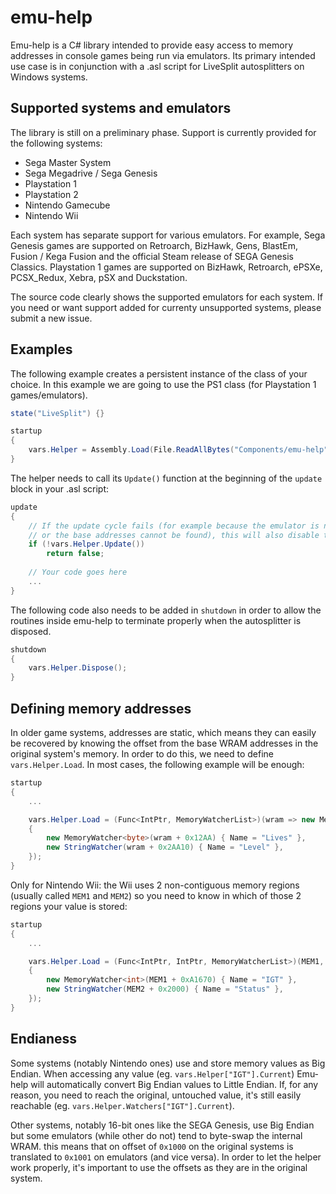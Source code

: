 # emu-help

Emu-help is a C# library intended to provide easy access to memory addresses in console games being run via emulators.
Its primary intended use case is in conjunction with a .asl script for LiveSplit autosplitters on Windows systems.

## Supported systems and emulators

The library is still on a preliminary phase. Support is currently provided for the following systems:
- Sega Master System
- Sega Megadrive / Sega Genesis
- Playstation 1
- Playstation 2
- Nintendo Gamecube
- Nintendo Wii

Each system has separate support for various emulators. For example, Sega Genesis games are supported on Retroarch, BizHawk, Gens, BlastEm, Fusion / Kega Fusion and the official Steam release of SEGA Genesis Classics. Playstation 1 games are supported on BizHawk, Retroarch, ePSXe, PCSX_Redux, Xebra, pSX and Duckstation.

The source code clearly shows the supported emulators for each system. If you need or want support added for currenty unsupported systems, please submit a new issue.

## Examples

The following example creates a persistent instance of the class of your choice. In this example we are going to use the PS1 class (for Playstation 1 games/emulators).

```cs
state("LiveSplit") {}

startup
{
    vars.Helper = Assembly.Load(File.ReadAllBytes("Components/emu-help")).CreateInstance("PS1");
}
```

The helper needs to call its `Update()` function at the beginning of the `update` block in your .asl script:

```cs
update
{
    // If the update cycle fails (for example because the emulator is not supported
    // or the base addresses cannot be found), this will also disable the autosplitter.
    if (!vars.Helper.Update())
        return false;
    
    // Your code goes here
    ...
}
```

The following code also needs to be added in `shutdown` in order to allow the routines inside emu-help to terminate properly when the autosplitter is disposed.

```cs
shutdown
{
    vars.Helper.Dispose();
}
```

## Defining memory addresses

In older game systems, addresses are static, which means they can easily be recovered by knowing the offset from the base WRAM addresses in the original system's memory. In order to do this, we need to define `vars.Helper.Load`.
In most cases, the following example will be enough:

```cs
startup
{
    ...

    vars.Helper.Load = (Func<IntPtr, MemoryWatcherList>)(wram => new MemoryWatcherList
    {
        new MemoryWatcher<byte>(wram + 0x12AA) { Name = "Lives" },
        new StringWatcher(wram + 0x2AA10) { Name = "Level" },
    });
}
```

Only for Nintendo Wii: the Wii uses 2 non-contiguous memory regions (usually called `MEM1` and `MEM2`) so you need to know in which of those 2 regions your value is stored:

```cs
startup
{
    ...

    vars.Helper.Load = (Func<IntPtr, IntPtr, MemoryWatcherList>)(MEM1, MEM2 => new MemoryWatcherList
    {
        new MemoryWatcher<int>(MEM1 + 0xA1670) { Name = "IGT" },
        new StringWatcher(MEM2 + 0x2000) { Name = "Status" },
    });
}
```

## Endianess

Some systems (notably Nintendo ones) use and store memory values as Big Endian. When accessing any value (eg. `vars.Helper["IGT"].Current`) Emu-help will automatically convert Big Endian values to Little Endian.
If, for any reason, you need to reach the original, untouched value, it's still easily reachable (eg. `vars.Helper.Watchers["IGT"].Current`).

Other systems, notably 16-bit ones like the SEGA Genesis, use Big Endian but some emulators (while other do not) tend to byte-swap the internal WRAM. this means that on offset of `0x1000` on the original systems is translated to `0x1001` on emulators (and vice versa). In order to let the helper work properly, it's important to use the offsets as they are in the original system.
